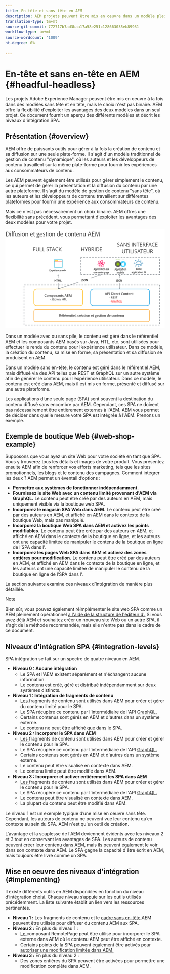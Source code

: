 ```yaml
---
title: En tête et sans tête en AEM
description: AEM projets peuvent être mis en oeuvre dans un modèle plein d'esprit et sans tête, mais le choix n'est pas binaire. AEM offre la flexibilité d'exploiter les avantages des deux modèles dans un seul projet.
translation-type: tm+mt
source-git-commit: 772717b7ad3baa17a58e251c128663035eb89931
workflow-type: tm+mt
source-wordcount: '1009'
ht-degree: 0%

---
```



# En-tête et sans en-tête en AEM {#headful-headless}

Les projets Adobe Experience Manager peuvent être mis en oeuvre à la fois dans des modèles sans tête et en tête, mais le choix n&#39;est pas binaire. AEM offre la flexibilité d&#39;exploiter les avantages des deux modèles dans un seul projet. Ce document fournit un aperçu des différents modèles et décrit les niveaux d&#39;intégration SPA.

## Présentation {#overview}

AEM offre de puissants outils pour gérer à la fois la création de contenu et sa diffusion sur une seule plate-forme. Il s&#39;agit d&#39;un modèle traditionnel de gestion de contenu &quot;dynamique&quot;, où les auteurs et les développeurs de contenu travaillent sur la même plate-forme pour fournir les expériences aux consommateurs de contenu.

Les AEM peuvent également être utilisés pour gérer simplement le contenu, ce qui permet de gérer la présentation et la diffusion du contenu par une autre plateforme. Il s&#39;agit du modèle de gestion de contenu &quot;sans tête&quot;, où les auteurs et les développeurs de contenu travaillent sur différentes plateformes pour fournir une expérience aux consommateurs de contenu.

Mais ce n&#39;est pas nécessairement un choix binaire. AEM offres une flexibilité sans précédent, vous permettant d&#39;exploiter les avantages des deux modèles pour votre projet.

![Modèles d’implémentation AEM](headless/assets/aem-implementation-models.png)

Dans un modèle avec ou sans pile, le contenu est géré dans le référentiel AEM et les composants AEM basés sur Java, HTL, etc. sont utilisées pour effectuer le rendu du contenu pour l’expérience utilisateur. Dans ce modèle, la création du contenu, sa mise en forme, sa présentation et sa diffusion se produisent en AEM.

Dans un modèle sans en-tête, le contenu est géré dans le référentiel AEM, mais diffusé via des API telles que REST et GraphQL sur un autre système afin de générer le contenu pour l’expérience utilisateur. Dans ce modèle, le contenu est créé dans AEM, mais il est mis en forme, présenté et diffusé sur une autre plateforme.

Les applications d’une seule page (SPA) sont souvent la destination du contenu diffusé sans encombre par AEM. Cependant, ces SPA ne doivent pas nécessairement être entièrement externes à l&#39;AEM. AEM vous permet de décider dans quelle mesure votre SPA est intégrée à l&#39;AEM. Prenons un exemple.

## Exemple de boutique Web {#web-shop-example}

Supposons que vous ayez un site Web pour votre société en tant que SPA. Vous y trouverez tous les détails et images de votre produit. Vous présentez ensuite AEM afin de renforcer vos efforts marketing, tels que les sites promotionnels, les blogs et le contenu des campagnes. Comment intégrer les deux ? AEM permet un éventail d’options :

* **Permettre aux systèmes de fonctionner indépendamment.**
* **Fournissez le site Web avec un contenu limité provenant d&#39;AEM via GraphQL.** Le contenu peut être créé par des auteurs en AEM, mais uniquement visible via la boutique web SPA.
* **Incorporez le magasin SPA Web dans AEM.** Le contenu peut être créé par des auteurs en AEM, et affiché en AEM dans le contexte de la boutique Web, mais pas manipulé.
* **Incorporez la boutique Web SPA dans AEM et activez les points modifiables.** Le contenu peut être créé par des auteurs en AEM, et affiché en AEM dans le contexte de la boutique en ligne, et les auteurs ont une capacité limitée de manipuler le contenu de la boutique en ligne de l’SPA dans l’.
* **Incorporez les pages Web SPA dans AEM et activez des zones entières pour modification.** Le contenu peut être créé par des auteurs en AEM, et affiché en AEM dans le contexte de la boutique en ligne, et les auteurs ont une capacité limitée de manipuler le contenu de la boutique en ligne de l’SPA dans l’.

La section suivante examine ces niveaux d’intégration de manière plus détaillée.

>[!NOTE]
>
>Bien sûr, vous pouvez également réimplémenter le site web SPA comme un AEM pleinement opérationnel [à l&#39;aide de la structure de l&#39;éditeur d&#39;.](/help/implementing/developing/hybrid/introduction.md) Si vous avez déjà AEM et souhaitez créer un nouveau site Web ou un autre SPA, il s&#39;agit de la méthode recommandée, mais elle n&#39;entre pas dans le cadre de ce document.

## Niveaux d&#39;intégration SPA {#integration-levels}

SPA intégration se fait sur un spectre de quatre niveaux en AEM.

* **Niveau 0 : Aucune intégration**
   * Le SPA et l&#39;AEM existent séparément et n&#39;échangent aucune information.
   * Le contenu est créé, géré et distribué indépendamment sur deux systèmes distincts.
* **Niveau 1 : Intégration de fragments de contenu**
   * [Les ](/help/assets/content-fragments/content-fragments.md) fragments de contenu sont utilisés dans AEM pour créer et gérer du contenu limité pour le SPA.
   * Le SPA récupère ce contenu par l&#39;intermédiaire de l&#39;API [GraphQL.](/help/assets/content-fragments/graphql-api-content-fragments.md)
   * Certains contenus sont gérés en AEM et d&#39;autres dans un système externe.
   * Le contenu ne peut être affiché que dans le SPA.
* **Niveau 2 : Incorporer le SPA dans AEM**
   * [Les ](/help/assets/content-fragments/content-fragments.md) fragments de contenu sont utilisés dans AEM pour créer et gérer le contenu pour le SPA.
   * Le SPA récupère ce contenu par l&#39;intermédiaire de l&#39;API [GraphQL.](/help/assets/content-fragments/graphql-api-content-fragments.md)
   * Certains contenus sont gérés en AEM et d&#39;autres dans un système externe.
   * Le contenu peut être visualisé en contexte dans AEM.
   * Le contenu limité peut être modifié dans AEM.
* **Niveau 3 : Incorporer et activer entièrement les SPA dans AEM**
   * [Les ](/help/assets/content-fragments/content-fragments.md) fragments de contenu sont utilisés dans AEM pour créer et gérer le contenu pour le SPA.
   * Le SPA récupère ce contenu par l&#39;intermédiaire de l&#39;API [GraphQL.](/help/assets/content-fragments/graphql-api-content-fragments.md)
   * Le contenu peut être visualisé en contexte dans AEM.
   * La plupart du contenu peut être modifié dans AEM.

Le niveau 1 est un exemple typique d’une mise en oeuvre sans tête. Cependant, les auteurs de contenu ne peuvent vue leur contenu qu’en contexte au sein du SPA. AEM n&#39;est qu&#39;un outil de création.

L&#39;avantage et la souplesse de l&#39;AEM deviennent évidents avec les niveaux 2 et 3 tout en conservant les avantages de SPA. Les auteurs de contenu peuvent créer leur contenu dans AEM, mais ils peuvent également le voir dans son contexte dans AEM. Le SPA gagne la capacité d&#39;être écrit en AEM, mais toujours être livré comme un SPA.

## Mise en oeuvre des niveaux d&#39;intégration {#implementing}

Il existe différents outils en AEM disponibles en fonction du niveau d’intégration choisi. Chaque niveau s’appuie sur les outils utilisés précédemment. La liste suivante établit un lien vers les ressources pertinentes.

* **Niveau 1 :** Les fragments de contenu et le  [cadre sans en-tête ](/help/implementing/developing/headless/introduction.md) AEM peuvent être utilisés pour diffuser du contenu AEM aux SPA.
* **Niveau 2 :** En plus du niveau 1 :
   * [Le ](/help/implementing/developing/hybrid/remote-page.md) composant RemotePage peut être utilisé pour incorporer le SPA externe dans AEM où le contenu AEM peut être affiché en contexte.
   * Certains points de la SPA peuvent également être activés pour [autoriser une modification limitée dans AEM.](/help/implementing/developing/hybrid/editing-external-spa.md)
* **Niveau 3 :** En plus du niveau 2 :
   * Des zones entières du SPA peuvent être activées pour permettre une modification complète dans AEM.

